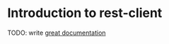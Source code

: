 # Introduction to rest-client

TODO: write [great documentation](http://jacobian.org/writing/what-to-write/)
